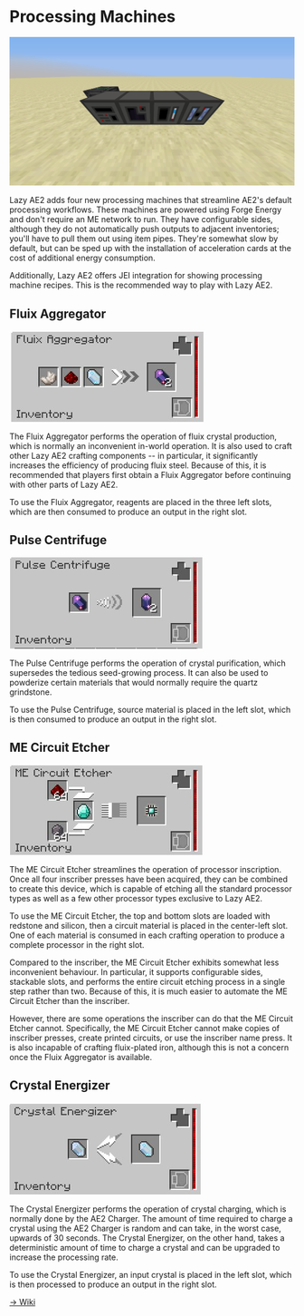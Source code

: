 # Processing Machines

![Processing Machines](processing_machines.png)

Lazy AE2 adds four new processing machines that streamline AE2's default processing workflows. These machines are powered using Forge Energy and don't require an ME network to run. They have configurable sides, although they do not automatically push outputs to adjacent inventories; you'll have to pull them out using item pipes. They're somewhat slow by default, but can be sped up with the installation of acceleration cards at the cost of additional energy consumption.

Additionally, Lazy AE2 offers JEI integration for showing processing machine recipes. This is the recommended way to play with Lazy AE2.

## Fluix Aggregator

![Fluix Aggregator](fluix_aggregator.png)

The Fluix Aggregator performs the operation of fluix crystal production, which is normally an inconvenient in-world operation. It is also used to craft other Lazy AE2 crafting components -- in particular, it significantly increases the efficiency of producing fluix steel. Because of this, it is recommended that players first obtain a Fluix Aggregator before continuing with other parts of Lazy AE2.

To use the Fluix Aggregator, reagents are placed in the three left slots, which are then consumed to produce an output in the right slot.

## Pulse Centrifuge

![Pulse Centrifuge](pulse_centrifuge.png)

The Pulse Centrifuge performs the operation of crystal purification, which supersedes the tedious seed-growing process. It can also be used to powderize certain materials that would normally require the quartz grindstone.

To use the Pulse Centrifuge, source material is placed in the left slot, which is then consumed to produce an output in the right slot.

## ME Circuit Etcher

![ME Circuit Etcher](me_circuit_etcher.png)

The ME Circuit Etcher streamlines the operation of processor inscription. Once all four inscriber presses have been acquired, they can be combined to create this device, which is capable of etching all the standard processor types as well as a few other processor types exclusive to Lazy AE2.

To use the ME Circuit Etcher, the top and bottom slots are loaded with redstone and silicon, then a circuit material is placed in the center-left slot. One of each material is consumed in each crafting operation to produce a complete processor in the right slot.

Compared to the inscriber, the ME Circuit Etcher exhibits somewhat less inconvenient behaviour. In particular, it supports configurable sides, stackable slots, and performs the entire circuit etching process in a single step rather than two. Because of this, it is much easier to automate the ME Circuit Etcher than the inscriber.

However, there are some operations the inscriber can do that the ME Circuit Etcher cannot. Specifically, the ME Circuit Etcher cannot make copies of inscriber presses, create printed circuits, or use the inscriber name press. It is also incapable of crafting fluix-plated iron, although this is not a concern once the Fluix Aggregator is available.

## Crystal Energizer

![Crystal Energizer](crystal_energizer.png)

The Crystal Energizer performs the operation of crystal charging, which is normally done by the AE2 Charger. The amount of time required to charge a crystal using the AE2 Charger is random and can take, in the worst case, upwards of 30 seconds. The Crystal Energizer, on the other hand, takes a deterministic amount of time to charge a crystal and can be upgraded to increase the processing rate.

To use the Crystal Energizer, an input crystal is placed in the left slot, which is then processed to produce an output in the right slot.

[-> Wiki](https://github.com/phantamanta44/Lazy-AE2/wiki/Processing-Machines)
